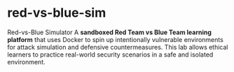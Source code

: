 # red-vs-blue-sim
Red-vs-Blue Simulator  A **sandboxed Red Team vs Blue Team learning platform** that uses Docker to spin up intentionally vulnerable environments for attack simulation and defensive countermeasures. This lab allows ethical learners to practice real-world security scenarios in a safe and isolated environment.
